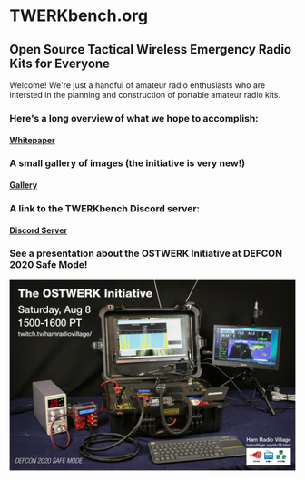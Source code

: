 
# TWERKbench.org

## Open Source Tactical Wireless Emergency Radio Kits for Everyone

Welcome! We're just a handful of amateur radio enthusiasts who are intersted in the planning and construction of portable amateur radio kits.

### Here's a long overview of what we hope to accomplish:

#### [Whitepaper](https://drive.google.com/file/d/1gdGEZOfxyZXp93f904cmVDvobUkqpY-R/view?usp=sharing)

### A small gallery of images (the initiative is very new!)

#### [Gallery](gallery/index.md)

### A link to the TWERKbench Discord server:

#### [Discord Server](https://discord.com/invite/7uPH6Aw)

### See a presentation about the OSTWERK Initiative at DEFCON 2020 Safe Mode!

![promo image](images/promo1.jpg)

